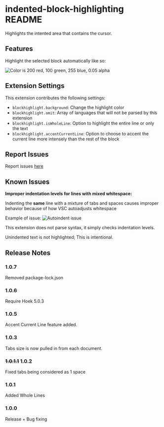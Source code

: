 # indented-block-highlighting README

Highlights the intented area that contains the cursor.

## Features

Highlight the selected block automatically like so:

![Color is 200 red, 100 green, 255 blue, 0.05 alpha](usage.gif "Example")


## Extension Settings

This extension contributes the following settings:

* `blockhighlight.background`: Change the highlight color
* `blockhighlight.omit`: Array of languages that will not be parsed by this extension
* `blockhighlight.isWholeLine`: Option to highlight the entire line or only the text
* `blockhighlight.accentCurrentLine`: Option to choose to accent the current line more intensely than the rest of the block

## Report Issues

Report issues [here](https://github.com/byi8220/indented-block-highlighting/issues)

## Known Issues

**Improper indentation levels for lines with mixed whitespace:**

Indenting the **same** line with a mixture of tabs and spaces causes improper behavior because of how VSC autoadjusts whitespace

Example of issue:
![Autoindent issue](whitespace-issue.png "Improper mixed whitespace issue.")

This extension does not parse syntax, it simply checks indentation levels.

Unindented text is not highlighted; This is intentional.

## Release Notes

### 1.0.7

Removed package-lock.json

### 1.0.6

Require Hoek 5.0.3

### 1.0.5

Accent Current Line feature added.

### 1.0.3

Tabs size is now pulled in from each document.

### ~~1.0.1.1~~ 1.0.2

Fixed tabs being considered as 1 space

### 1.0.1

Added Whole Lines

### 1.0.0

Release + Bug fixing
